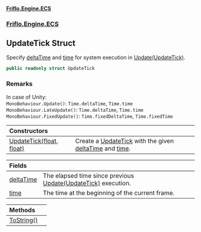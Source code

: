 #### [Friflo.Engine.ECS](index.md 'index')
### [Friflo.Engine.ECS](Friflo.Engine.ECS.md 'Friflo.Engine.ECS')

## UpdateTick Struct

Specify [deltaTime](UpdateTick.deltaTime.md 'Friflo.Engine.ECS.UpdateTick.deltaTime') and [time](UpdateTick.time.md 'Friflo.Engine.ECS.UpdateTick.time') for system execution in [Update(UpdateTick)](SystemGroup.Update(UpdateTick).md 'Friflo.Engine.ECS.Systems.SystemGroup.Update(Friflo.Engine.ECS.UpdateTick)').

```csharp
public readonly struct UpdateTick
```

### Remarks
In case of Unity:<br/>`MonoBehaviour.Update()`:      `Time.deltaTime`,      `Time.time`<br/>`MonoBehaviour.LateUpdate()`:  `Time.deltaTime`,      `Time.time`<br/>`MonoBehaviour.FixedUpdate()`: `Time.fixedDeltaTime`, `Time.fixedTime`<br/>

| Constructors | |
| :--- | :--- |
| [UpdateTick(float, float)](UpdateTick.UpdateTick(float,float).md 'Friflo.Engine.ECS.UpdateTick.UpdateTick(float, float)') | Create a [UpdateTick](UpdateTick.md 'Friflo.Engine.ECS.UpdateTick') with the given [deltaTime](UpdateTick.UpdateTick(float,float).md#Friflo.Engine.ECS.UpdateTick.UpdateTick(float,float).deltaTime 'Friflo.Engine.ECS.UpdateTick.UpdateTick(float, float).deltaTime') and [time](UpdateTick.UpdateTick(float,float).md#Friflo.Engine.ECS.UpdateTick.UpdateTick(float,float).time 'Friflo.Engine.ECS.UpdateTick.UpdateTick(float, float).time'). |

| Fields | |
| :--- | :--- |
| [deltaTime](UpdateTick.deltaTime.md 'Friflo.Engine.ECS.UpdateTick.deltaTime') | The elapsed time since previous [Update(UpdateTick)](SystemGroup.Update(UpdateTick).md 'Friflo.Engine.ECS.Systems.SystemGroup.Update(Friflo.Engine.ECS.UpdateTick)') execution. |
| [time](UpdateTick.time.md 'Friflo.Engine.ECS.UpdateTick.time') | The time at the beginning of the current frame. |

| Methods | |
| :--- | :--- |
| [ToString()](UpdateTick.ToString().md 'Friflo.Engine.ECS.UpdateTick.ToString()') | |
